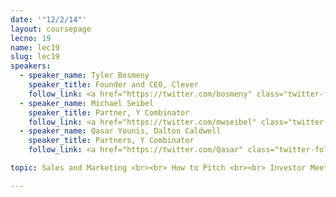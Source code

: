```yaml
---
date: '"12/2/14"'
layout: coursepage
lecno: 19
name: lec19
slug: lec19
speakers:
  - speaker_name: Tyler Bosmeny
    speaker_title: Founder and CEO, Clever
    follow_link: <a href="https://twitter.com/bosmeny" class="twitter-follow-button" data-show-count="false" data-show-screen-name="true">Follow @bosmeny</a>
  - speaker_name: Michael Seibel
    speaker_title: Partner, Y Combinator
    follow_link: <a href="https://twitter.com/mwseibel" class="twitter-follow-button" data-show-count="false" data-show-screen-name="true">Follow @mwseibel</a>
  - speaker_name: Qasar Younis, Dalton Caldwell
    speaker_title: Partners, Y Combinator
    follow_link: <a href="https://twitter.com/Qasar" class="twitter-follow-button" data-show-count="false" data-show-screen-name="true">Follow @Qasar</a>, <a href="https://twitter.com/daltonc" class="twitter-follow-button" data-show-count="false" data-show-screen-name="true">Follow @daltonc</a>

topic: Sales and Marketing <br><br> How to Pitch <br><br> Investor Meeting Roleplaying

---
```

